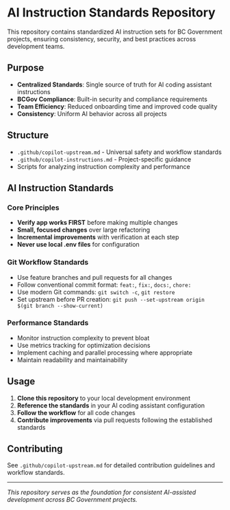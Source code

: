# AI Instruction Standards Repository

This repository contains standardized AI instruction sets for BC Government projects, ensuring consistency, security, and best practices across development teams.

## Purpose

- **Centralized Standards**: Single source of truth for AI coding assistant instructions
- **BCGov Compliance**: Built-in security and compliance requirements
- **Team Efficiency**: Reduced onboarding time and improved code quality
- **Consistency**: Uniform AI behavior across all projects

## Structure

- `.github/copilot-upstream.md` - Universal safety and workflow standards
- `.github/copilot-instructions.md` - Project-specific guidance
- Scripts for analyzing instruction complexity and performance

## AI Instruction Standards

### Core Principles
- **Verify app works FIRST** before making multiple changes
- **Small, focused changes** over large refactoring
- **Incremental improvements** with verification at each step
- **Never use local .env files** for configuration

### Git Workflow Standards
- Use feature branches and pull requests for all changes
- Follow conventional commit format: `feat:`, `fix:`, `docs:`, `chore:`
- Use modern Git commands: `git switch -c`, `git restore`
- Set upstream before PR creation: `git push --set-upstream origin $(git branch --show-current)`

### Performance Standards
- Monitor instruction complexity to prevent bloat
- Use metrics tracking for optimization decisions
- Implement caching and parallel processing where appropriate
- Maintain readability and maintainability

## Usage

1. **Clone this repository** to your local development environment
2. **Reference the standards** in your AI coding assistant configuration
3. **Follow the workflow** for all code changes
4. **Contribute improvements** via pull requests following the established standards

## Contributing

See `.github/copilot-upstream.md` for detailed contribution guidelines and workflow standards.

---

*This repository serves as the foundation for consistent AI-assisted development across BC Government projects.*
